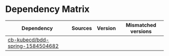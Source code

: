 # Dependency Matrix

Dependency | Sources | Version | Mismatched versions
---------- | ------- | ------- | -------------------
[cb-kubecd/bdd-spring-1584504682](https://github.com/cb-kubecd/bdd-spring-1584504682.git) |  | []() | 

